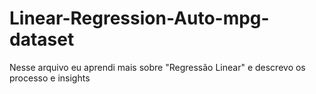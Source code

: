 # Linear-Regression-Auto-mpg-dataset
Nesse arquivo eu aprendi mais sobre "Regressão Linear" e descrevo os processo e insights
